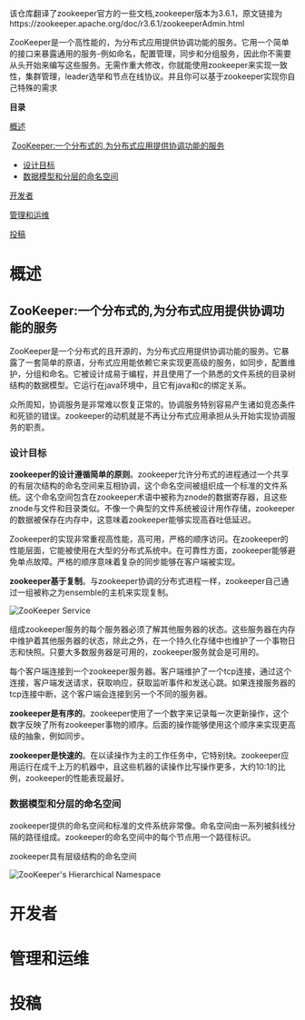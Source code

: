 该仓库翻译了zookeeper官方的一些文档,zookeeper版本为3.6.1，原文链接为https://zookeeper.apache.org/doc/r3.6.1/zookeeperAdmin.html

ZooKeeper是一个高性能的，为分布式应用提供协调功能的服务。它用一个简单的接口来暴露通用的服务-例如命名，配置管理，同步和分组服务，因此你不需要从头开始来编写这些服务。无需作重大修改，你就能使用zookeeper来实现一致性，集群管理，leader选举和节点在线协议。并且你可以基于zookeeper实现你自己特殊的需求

**目录**

[概述](#概述)

​	[ZooKeeper:一个分布式的,为分布式应用提供协调功能的服务](#ZooKeeper一个分布式的为分布式应用提供协调功能的服务)

- [设计目标](#设计目标)
- [数据模型和分层的命名空间](#数据模型和分层的命名空间)

[开发者](#开发者)

[管理和运维](#管理和运维)

[投稿](#投稿)

# 概述

## ZooKeeper:一个分布式的,为分布式应用提供协调功能的服务

ZooKeeper是一个分布式的且开源的，为分布式应用提供协调功能的服务。它暴露了一套简单的原语，分布式应用能依赖它来实现更高级的服务，如同步，配置维护，分组和命名。它被设计成易于编程，并且使用了一个熟悉的文件系统的目录树结构的数据模型。它运行在java环境中，且它有java和c的绑定关系。

众所周知，协调服务是非常难以恢复正常的。协调服务特别容易产生诸如竞态条件和死锁的错误。zookeeper的动机就是不再让分布式应用承担从头开始实现协调服务的职责。

### 设计目标

**zookeeper的设计遵循简单的原则**。zookeeper允许分布式的进程通过一个共享的有层次结构的命名空间来互相协调，这个命名空间被组织成一个标准的文件系统。这个命名空间包含在zookeeper术语中被称为znode的数据寄存器，且这些znode与文件和目录类似。不像一个典型的文件系统被设计用作存储，zookeeper的数据被保存在内存中，这意味着zookeeper能够实现高吞吐低延迟。

Zookeeper的实现非常重视高性能，高可用，严格的顺序访问。在zookeeper的性能层面，它能被使用在大型的分布式系统中。在可靠性方面，zookeeper能够避免单点故障。严格的顺序意味着复杂的同步能够在客户端被实现。

**zookeeper基于复制**。与zookeeper协调的分布式进程一样，zookeeper自己通过一组被称之为ensemble的主机来实现复制。

![ZooKeeper Service](https://zookeeper.apache.org/doc/r3.6.1/images/zkservice.jpg)

组成zookeeper服务的每个服务器必须了解其他服务器的状态。这些服务器在内存中维护着其他服务器的状态，除此之外，在一个持久化存储中也维护了一个事物日志和快照。只要大多数服务器是可用的，zookeeper服务就会是可用的。

每个客户端连接到一个zookeeper服务器。客户端维护了一个tcp连接，通过这个连接，客户端发送请求，获取响应，获取监听事件和发送心跳。如果连接服务器的tcp连接中断，这个客户端会连接到另一个不同的服务器。

**zookeeper是有序的**。zookeeper使用了一个数字来记录每一次更新操作，这个数字反映了所有zookeeper事物的顺序。后面的操作能够使用这个顺序来实现更高级的抽象，例如同步。

**zookeeper是快速的**。在以读操作为主的工作任务中，它特别快。zookeeper应用运行在成千上万的机器中，且这些机器的读操作比写操作更多，大约10:1的比例，zookeeper的性能表现最好。

### 数据模型和分层的命名空间

zookeeper提供的命名空间和标准的文件系统非常像。命名空间由一系列被斜线分隔的路径组成。zookeeper的命名空间中的每个节点用一个路径标识。

zookeeper具有层级结构的命名空间

![ZooKeeper's Hierarchical Namespace](/Users/hzh/Desktop/github_markdown_repo/zookeeper-doc/zknamespace.png)

# 开发者

# 管理和运维

# 投稿



